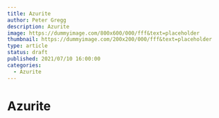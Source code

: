 ```yaml
---
title: Azurite
author: Peter Gregg
description: Azurite
image: https://dummyimage.com/800x600/000/fff&text=placeholder
thumbnail: https://dummyimage.com/200x200/000/fff&text=placeholder
type: article
status: draft
published: 2021/07/10 16:00:00
categories: 
  - Azurite
---
```


# Azurite